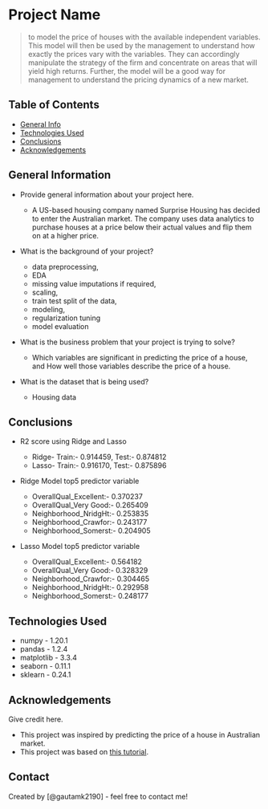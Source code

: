 # Project Name
> to model the price of houses with the available independent variables. This model will then be used by the management to understand how exactly the prices vary with the variables. They can accordingly manipulate the strategy of the firm and concentrate on areas that will yield high returns. Further, the model will be a good way for management to understand the pricing dynamics of a new market.


## Table of Contents
* [General Info](#general-information)
* [Technologies Used](#technologies-used)
* [Conclusions](#conclusions)
* [Acknowledgements](#acknowledgements)

<!-- You can include any other section that is pertinent to your problem -->

## General Information
- Provide general information about your project here.
    - A US-based housing company named Surprise Housing has decided to enter the Australian market. The company uses data analytics to purchase houses at a price below their actual values and flip them on at a higher price.

- What is the background of your project?
    - data preprocessing, 
    - EDA
    - missing value imputations if required,
    - scaling,
    - train test split of the data,
    - modeling,
    - regularization tuning
    - model evaluation

- What is the business problem that your project is trying to solve?
    - Which variables are significant in predicting the price of a house, and How well those variables describe the price of a house.
    
- What is the dataset that is being used?
    - Housing data

<!-- You don't have to answer all the questions - just the ones relevant to your project. -->

## Conclusions
- R2 score using Ridge and Lasso
    - Ridge- Train:-  0.914459, Test:-  0.874812
    - Lasso- Train:-  0.916170, Test:-  0.875896

- Ridge Model top5 predictor variable
    - OverallQual_Excellent:-   0.370237
    - OverallQual_Very Good:-   0.265409
    - Neighborhood_NridgHt:-   0.253835
    - Neighborhood_Crawfor:-   0.243177
    - Neighborhood_Somerst:-   0.204905

- Lasso Model top5 predictor variable
    - OverallQual_Excellent:-   0.564182
    - OverallQual_Very Good:-  0.328329
    - Neighborhood_Crawfor:-   0.304465
    - Neighborhood_NridgHt:-   0.292958
    - Neighborhood_Somerst:-   0.248177

<!-- You don't have to answer all the questions - just the ones relevant to your project. -->


## Technologies Used
- numpy - 1.20.1
- pandas - 1.2.4
- matplotlib - 3.3.4
- seaborn - 0.11.1
- sklearn - 0.24.1

<!-- As the libraries versions keep on changing, it is recommended to mention the version of library used in this project -->

## Acknowledgements
Give credit here.
- This project was inspired by predicting the price of a house in Australian market.
- This project was based on [this tutorial](https://learn.upgrad.com/course/1994/).


## Contact
Created by [@gautamk2190] - feel free to contact me!


<!-- Optional -->
<!-- ## License -->
<!-- This project is open source and available under the [... License](). -->

<!-- You don't have to include all sections - just the one's relevant to your project -->